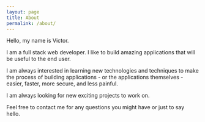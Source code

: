 ```yaml
---
layout: page
title: About
permalink: /about/
---
```


Hello, my name is Victor.

I am a full stack web developer. I like to build amazing applications that will be useful to the end user.

I am always interested in learning new technologies and techniques to make the process of building applications - or the applications themselves - easier, faster, 
more secure, and less painful.

I am always looking for new exciting projects to work on.

Feel free to contact me for any questions you might have or just to say hello.

